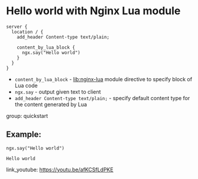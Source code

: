 # Hello world with Nginx Lua module

```nginx
server {
  location / {
    add_header Content-type text/plain;
    
    content_by_lua_block {
      ngx.say("Hello world")
    }
  }
}
```

- `content_by_lua_block` - [lib:nginx-lua](/nginx-lua/how-to-install-nginx-lua-module-in-ubuntu-ubuntuversion) module directive to specify block of Lua code
- `ngx.say` - output given text to client
- `add_header Content-type text/plain;` - specify default content type for the content generated by Lua

group: quickstart

## Example: 
```nginx
ngx.say("Hello world")
```
```
Hello world

```

link_youtube: https://youtu.be/afKCSfLdPKE
